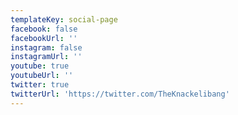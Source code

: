 ```yaml
---
templateKey: social-page
facebook: false
facebookUrl: ''
instagram: false
instagramUrl: ''
youtube: true
youtubeUrl: ''
twitter: true
twitterUrl: 'https://twitter.com/TheKnackelibang'
---
```


